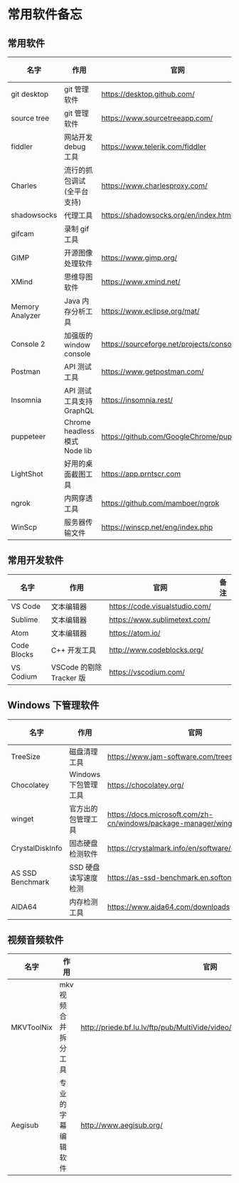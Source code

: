 # 常用软件备忘

## 常用软件

| 名字            | 作用                          | 官网                                        | 备注 |
| --------------- | ----------------------------- | ------------------------------------------- | ---- |
| git desktop     | git 管理软件                  | <https://desktop.github.com/>               |      |
| source tree     | git 管理软件                  | <https://www.sourcetreeapp.com/>            |      |
| fiddler         | 网站开发 debug 工具           | <https://www.telerik.com/fiddler>           |      |
| Charles         | 流行的抓包调试(全平台支持)    | <https://www.charlesproxy.com/>             |      |
| shadowsocks     | 代理工具                      | <https://shadowsocks.org/en/index.html>     |      |
| gifcam          | 录制 gif 工具                 |                                             |      |
| GIMP            | 开源图像处理软件              | <https://www.gimp.org/>                     |      |
| XMind           | 思维导图软件                  | <https://www.xmind.net/>                    |      |
| Memory Analyzer | Java 内存分析工具             | <https://www.eclipse.org/mat/>              |      |
| Console 2       | 加强版的 window console       | <https://sourceforge.net/projects/console/> |      |
| Postman         | API 测试工具                  | <https://www.getpostman.com/>               |      |
| Insomnia        | API 测试工具支持 GraphQL      | <https://insomnia.rest/>                    |      |
| puppeteer       | Chrome headless 模式 Node lib | <https://github.com/GoogleChrome/puppeteer> |      |
| LightShot       | 好用的桌面截图工具            | <https://app.prntscr.com>                   |      |
| ngrok           | 内网穿透工具                  | <https://github.com/mamboer/ngrok>          |      |
| WinScp          | 服务器传输文件                | <https://winscp.net/eng/index.php>          |      |

## 常用开发软件

| 名字        | 作用                     | 官网                             | 备注 |
| ----------- | ------------------------ | -------------------------------- | ---- |
| VS Code     | 文本编辑器               | <https://code.visualstudio.com/> |      |
| Sublime     | 文本编辑器               | <https://www.sublimetext.com/>   |      |
| Atom        | 文本编辑器               | <https://atom.io/>               |      |
| Code Blocks | C++ 开发工具             | <http://www.codeblocks.org/>     |      |
| VS Codium   | VSCode 的剔除 Tracker 版 | <https://vscodium.com/>          |      |

## Windows 下管理软件

| 名字             | 作用                 | 官网                                                               | 备注 |
| ---------------- | -------------------- | ------------------------------------------------------------------ | ---- |
| TreeSize         | 磁盘清理工具         | <https://www.jam-software.com/treesize_free/>                      |      |
| Chocolatey       | Windows 下包管理工具 | <https://chocolatey.org/>                                          |      |
| winget           | 官方出的包管理工具   | <https://docs.microsoft.com/zh-cn/windows/package-manager/winget/> |      |
| CrystalDiskInfo  | 固态硬盘检测软件     | <https://crystalmark.info/en/software/crystaldiskinfo/>            |      |
| AS SSD Benchmark | SSD 硬盘读写速度检测 | <https://as-ssd-benchmark.en.softonic.com/>                        |      |
| AIDA64           | 内存检测工具         | <https://www.aida64.com/downloads>                                 |      |

## 视频音频软件

| 名字       | 作用                 | 官网                                                                           | 备注 |
| ---------- | -------------------- | ------------------------------------------------------------------------------ | ---- |
| MKVToolNix | mkv 视频合并拆分工具 | http://priede.bf.lu.lv/ftp/pub/MultiVide/video/mkvtoolnix/apraksti/source.html |      |
| Aegisub    | 专业的字幕编辑软件   | http://www.aegisub.org/                                                        |      |

